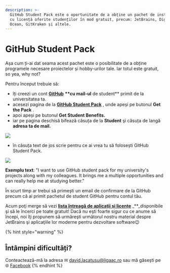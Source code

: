 ```yaml
---
description: >-
  GitHub Student Pack este o oportunitate de a obține un pachet de instrumente
  cu licență oferite studenților în mod gratuit, precum: JetBrains, Digital
  Ocean, GitKraken și altele.
---
```


# GitHub Student Pack

Așa cum ți-ai dat seama acest pachet este o posibilitate de a obține programele necesare proiectelor și hobby-urilor tale. Iar totul este gratuit, so yea, why not?

Pentru început trebuie să:

* îți creezi un cont [**GitHub**](https://github.com/join?source=header-home) **\*\*cu mail-ul** de student\*\* primit de la universitatea ta.
* acesezi pagina de la [**GitHub Student Pack**](https://education.github.com/pack) , unde apeși pe butonul **Get the Pack** .
* apoi apeși pe butonul **Get Student Benefits.**
* iar pe pagina deschisă bifează căsuța de la **Student** şi căsuța de langă **adresa ta de mail.**

![](../.gitbook/assets/exemplu1.png)

* în căsuța text de jos scrie pentru ce ai vrea tu să folosești GitHub Student Pack. 

![](../.gitbook/assets/exemplu2%20%282%29.png)

**Exemplu text**: "I want to use GitHub student pack for my university's projects along with my colleagues. It brings me a multiple opportunities and can really help me at studying better."

În scurt timp ar trebui să primești un email de confirmare de la GitHub precum că ai primit pachetul de student GitHub pentru contul tău.

Acum poţi merge să vezi [**lista întreagă de aplicaţii şi licenţe**](https://education.github.com/pack/offers) _\*\*_disponibile şi să le încerci pe toate gratuit! Dacă nu eşti foarte sigur cu ce anume să începi, noi îţi propunem să urmăreşti următorul nostru material despre JetBrains şi aplicaţiile lor moderne pentru dezvoltare software😉

{% hint style="warning" %}
## Întâmpini dificultăți?

Conteactează-mă la adresa ✉ david.lacatusu@ligaac.ro sau mă găsești pe 🌐 [Facebook](https://www.facebook.com/David.Lacatusu16)
{% endhint %}

